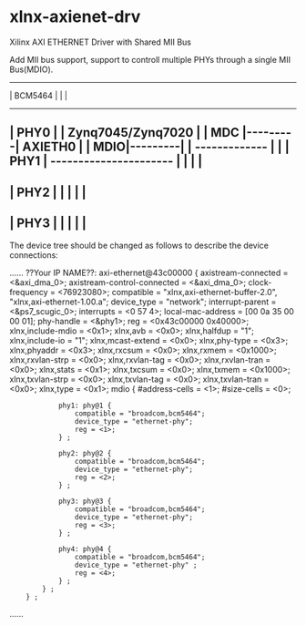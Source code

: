 xlnx-axienet-drv
================

Xilinx AXI ETHERNET Driver with Shared MII Bus

Add MII bus support, support to controll multiple PHYs through a single MII Bus(MDIO).

-------------
|  BCM5464  |
|           |
-------------         ----------------------
|   PHY0    |         |  Zynq7045/Zynq7020 |
|       MDC |---------|     AXIETH0        | 
|       MDIO|---------|                    |
-------------         |                    |
|   PHY1    |         ----------------------
|           |
|           |
-------------
|   PHY2    |
|           |
|           |
-------------
|   PHY3    |
|           |
|           |
-------------

The device tree should be changed as follows to describe the device connections:

......
		??Your IP NAME??: axi-ethernet@43c00000 {
			axistream-connected = <&axi_dma_0>;
			axistream-control-connected = <&axi_dma_0>;
			clock-frequency = <76923080>;
			compatible = "xlnx,axi-ethernet-buffer-2.0", "xlnx,axi-ethernet-1.00.a";
			device_type = "network";
			interrupt-parent = <&ps7_scugic_0>;
			interrupts = <0 57 4>;
			local-mac-address = [00 0a 35 00 00 01];
			phy-handle = <&phy1>;
			reg = <0x43c00000 0x40000>;
			xlnx,include-mdio = <0x1>;
			xlnx,avb = <0x0>;
			xlnx,halfdup = "1";
			xlnx,include-io = "1";
			xlnx,mcast-extend = <0x0>;
			xlnx,phy-type = <0x3>;
			xlnx,phyaddr = <0x3>;
			xlnx,rxcsum = <0x0>;
			xlnx,rxmem = <0x1000>;
			xlnx,rxvlan-strp = <0x0>;
			xlnx,rxvlan-tag = <0x0>;
			xlnx,rxvlan-tran = <0x0>;
			xlnx,stats = <0x1>;
			xlnx,txcsum = <0x0>;
			xlnx,txmem = <0x1000>;
			xlnx,txvlan-strp = <0x0>;
			xlnx,txvlan-tag = <0x0>;
			xlnx,txvlan-tran = <0x0>;
			xlnx,type = <0x1>;
			mdio {
				#address-cells = <1>;
				#size-cells = <0>;
				
				phy1: phy@1 {
					compatible = "broadcom,bcm5464";
					device_type = "ethernet-phy";
					reg = <1>;
				} ;

				phy2: phy@2 {
					compatible = "broadcom,bcm5464";
					device_type = "ethernet-phy";
					reg = <2>;
				} ;

				phy3: phy@3 {
					compatible = "broadcom,bcm5464";
					device_type = "ethernet-phy";
					reg = <3>;
				} ;

				phy4: phy@4 {
					compatible = "broadcom,bcm5464";
					device_type = "ethernet-phy" ;
					reg = <4>;
				} ;
			} ;
		} ;
......


